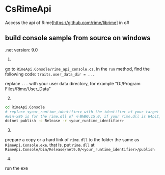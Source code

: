 # CsRimeApi

Access the api of Rime[https://github.com/rime/librime] in c#


## build console sample from source on windows

.net version: 9.0

1.
go to `RimeApi.Console/rime_api_console.cs`, in the `run` method, find the following code:
`traits.user_data_dir = ...`

replace `...` with your user data directory, for example "D:/Program Files/Rime/User_Data"

2.
```bash
cd RimeApi.Console
# replace <your_runtime_identifier> with the identifier of your target runtime, e.g. win-x86
#win-x86 is for the rime.dll of 小狼毫0.15.0, if your rime.dll is 64bit, use win-x64 instead.
dotnet publish -c Release -r <your_runtime_identifier>
```

3.
prepare a copy or a hard link of `rime.dll` to the folder the same as `RimeApi.Console.exe`.
that is, put `rime.dll` at `RimeApi.Console/bin/Release/net9.0/<your_runtime_identifier>/publish`

4.
run the exe